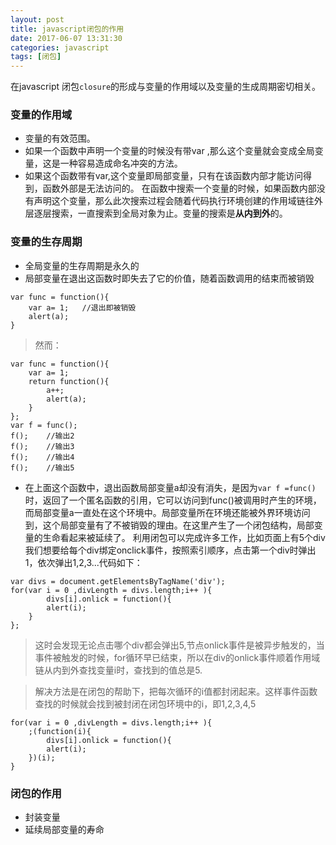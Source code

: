 ```yaml
---
layout: post
title: javascript闭包的作用
date: 2017-06-07 13:31:30
categories: javascript
tags: [闭包]
---
```

在javascript
闭包`closure`的形成与变量的作用域以及变量的生成周期密切相关。
### 变量的作用域
- 变量的有效范围。
- 如果一个函数中声明一个变量的时候没有带var ,那么这个变量就会变成全局变量，这是一种容易造成命名冲突的方法。
- 如果这个函数带有var,这个变量即局部变量，只有在该函数内部才能访问得到，函数外部是无法访问的。
在函数中搜索一个变量的时候，如果函数内部没有声明这个变量，那么此次搜索过程会随着代码执行环境创建的作用域链往外层逐层搜索，一直搜索到全局对象为止。变量的搜索是**从内到外**的。
### 变量的生存周期
- 全局变量的生存周期是永久的
- 局部变量在退出这函数时即失去了它的价值，随着函数调用的结束而被销毁

```
var func = function(){
	var a= 1;	//退出即被销毁
	alert(a);
}
```

>然而：

```
var func = function(){
	var a= 1; 
	return function(){
		a++;
		alert(a);
	}
};
var f = func();
f();	//输出2
f();	//输出3
f();	//输出4
f();	//输出5
```

- 在上面这个函数中，退出函数局部变量a却没有消失，是因为`var f =func()`时，返回了一个匿名函数的引用，它可以访问到func()被调用时产生的环境，
而局部变量a一直处在这个环境中。局部变量所在环境还能被外界环境访问到，这个局部变量有了不被销毁的理由。在这里产生了一个闭包结构，局部变量的生命看起来被延续了。
利用闭包可以完成许多工作，比如页面上有5个div我们想要给每个div绑定onclick事件，按照索引顺序，点击第一个div时弹出1，依次弹出1,2,3...代码如下：

```
var divs = document.getElementsByTagName('div');
for(var i = 0 ,divLength = divs.length;i++ ){
		divs[i].onlick = function(){
		alert(i);
	}
};

```
>这时会发现无论点击哪个div都会弹出5,节点onlick事件是被异步触发的，当事件被触发的时候，for循环早已结束，所以在div的onlick事件顺着作用域链从内到外查找变量i时，查找到的值总是5.

>解决方法是在闭包的帮助下，把每次循环的i值都封闭起来。这样事件函数查找的时候就会找到被封闭在闭包环境中的i，即1,2,3,4,5

```
for(var i = 0 ,divLength = divs.length;i++ ){
	;(function(i){
        divs[i].onlick = function(){
		alert(i);
	})(i);
}
```
### 闭包的作用
- 封装变量
- 延续局部变量的寿命


